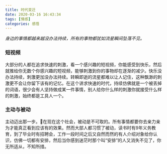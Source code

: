 ```yaml
---
title: 时代变迁
date: 2020-03-16 16:43:34
tags: [情感]
categories: 感悟
---
```

*身边的事情都越来越没办法持续，所有的事物都犹如流星瞬间坠落不见。*

### 短视频
大部分的人都在追求快速的刺激，看一个感兴趣的短视频，你能感受到快乐，然后就推给你无数个你感兴趣的短视频，能够刺激到你的事物却在逐渐的减少。快乐没办法持续，刺激更加没办法持续。转瞬即逝的流星都难以让人记住，这种飘渺的刺激更不会让你留下该有的记忆。在这个讲求快速的时代，持续仿佛就是一个被丢掉的词语，很少会有人坚持做成某一件事情，别人给你什么样的刺激你就接受什么样的刺激，始终都是工具人一个。

### 主动与被动
主动迈出那一步。在现在这个社会，被动是不可取的。所有事情都要你去亲力亲为才能真正看到应该有的效果。然而大部人都习惯了被动，读书时有9年义务教育，到了毕业时有招聘会，工作一段时间之后又自然而然的有人介绍对象给你认识，仿佛一切都有安排，然后当你感到迷茫时那个叫“安排”的人又消失不见了，你无所适从，不知所措。